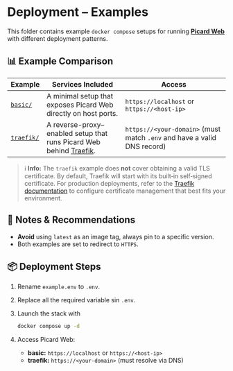 # Deployment – Examples

This folder contains example `docker compose` setups for running [**Picard Web**](https://github.com/aandree5/picard-web) with different deployment patterns.

## 📊 Example Comparison

| Example                 | Services Included                                                                                         | Access                                                                  |
| ----------------------- | --------------------------------------------------------------------------------------------------------- | ----------------------------------------------------------------------- |
| [`basic/`](./basic)     | A minimal setup that exposes Picard Web directly on host ports.                                           | `https://localhost` or `https://<host-ip>`                                   |
| [`traefik/`](./traefik) | A reverse-proxy–enabled setup that runs Picard Web behind [Traefik](https://github.com/traefik/traefik/). | `https://<your-domain>` (must match `.env` and have a valid DNS record) |

> ℹ️ **Info:** The `traefik` example does **not** cover obtaining a valid TLS certificate. By default, Traefik will start with its built‑in self‑signed certificate. For production deployments, refer to the [Traefik documentation](https://doc.traefik.io/traefik/) to configure certificate management that best fits your environment.

## 📝 Notes & Recommendations

- **Avoid** using `latest` as an image tag, always pin to a specific version.
- Both examples are set to redirect to `HTTPS`.

## 📦 Deployment Steps

1. Rename `example.env` to `.env`.
2. Replace all the required variable sin `.env`.
3. Launch the stack with

   ```sh
   docker compose up -d
   ```

4. Access Picard Web:
   - **basic:** `https://localhost` or `https://<host-ip>`
   - **traefik:** `https://<your-domain>` (must resolve via DNS)
